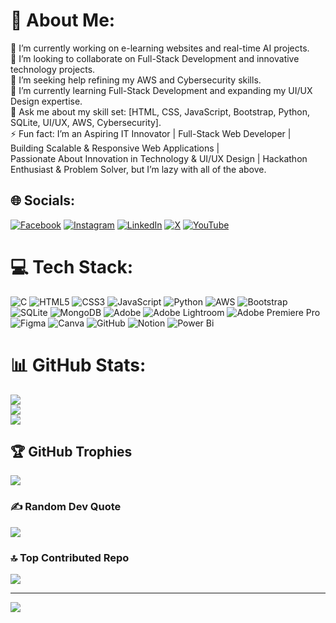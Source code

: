 # 💫 About Me:
🔭 I’m currently working on e-learning websites and real-time AI projects.<br>👯 I’m looking to collaborate on Full-Stack Development and innovative technology projects.<br>🤝 I’m seeking help refining my AWS and Cybersecurity skills.<br>🌱 I’m currently learning Full-Stack Development and expanding my UI/UX Design expertise.<br>💬 Ask me about my skill set: [HTML, CSS, JavaScript, Bootstrap, Python, SQLite, UI/UX, AWS, Cybersecurity].<br>⚡ Fun fact: I’m an Aspiring IT Innovator | Full-Stack Web Developer | Building Scalable & Responsive Web Applications | <br>      Passionate About Innovation in Technology & UI/UX Design | Hackathon Enthusiast & Problem Solver, but I’m lazy with all of the above.


## 🌐 Socials:
[![Facebook](https://img.shields.io/badge/Facebook-%231877F2.svg?logo=Facebook&logoColor=white)](https://facebook.com/pavan.lingam.33) [![Instagram](https://img.shields.io/badge/Instagram-%23E4405F.svg?logo=Instagram&logoColor=white)](https://instagram.com/pavanreddylingam) [![LinkedIn](https://img.shields.io/badge/LinkedIn-%230077B5.svg?logo=linkedin&logoColor=white)](https://linkedin.com/in/pavan-kumar-reddy-lingam) [![X](https://img.shields.io/badge/X-black.svg?logo=X&logoColor=white)](https://x.com/PavanLingam12) [![YouTube](https://img.shields.io/badge/YouTube-%23FF0000.svg?logo=YouTube&logoColor=white)](https://youtube.com/@JourneyFrames0.1) 

# 💻 Tech Stack:
![C](https://img.shields.io/badge/c-%2300599C.svg?style=plastic&logo=c&logoColor=white) ![HTML5](https://img.shields.io/badge/html5-%23E34F26.svg?style=plastic&logo=html5&logoColor=white) ![CSS3](https://img.shields.io/badge/css3-%231572B6.svg?style=plastic&logo=css3&logoColor=white) ![JavaScript](https://img.shields.io/badge/javascript-%23323330.svg?style=plastic&logo=javascript&logoColor=%23F7DF1E) ![Python](https://img.shields.io/badge/python-3670A0?style=plastic&logo=python&logoColor=ffdd54) ![AWS](https://img.shields.io/badge/AWS-%23FF9900.svg?style=plastic&logo=amazon-aws&logoColor=white) ![Bootstrap](https://img.shields.io/badge/bootstrap-%238511FA.svg?style=plastic&logo=bootstrap&logoColor=white) ![SQLite](https://img.shields.io/badge/sqlite-%2307405e.svg?style=plastic&logo=sqlite&logoColor=white) ![MongoDB](https://img.shields.io/badge/MongoDB-%234ea94b.svg?style=plastic&logo=mongodb&logoColor=white) ![Adobe](https://img.shields.io/badge/adobe-%23FF0000.svg?style=plastic&logo=adobe&logoColor=white) ![Adobe Lightroom](https://img.shields.io/badge/Adobe%20Lightroom-31A8FF.svg?style=plastic&logo=Adobe%20Lightroom&logoColor=white) ![Adobe Premiere Pro](https://img.shields.io/badge/Adobe%20Premiere%20Pro-9999FF.svg?style=plastic&logo=Adobe%20Premiere%20Pro&logoColor=white) ![Figma](https://img.shields.io/badge/figma-%23F24E1E.svg?style=plastic&logo=figma&logoColor=white) ![Canva](https://img.shields.io/badge/Canva-%2300C4CC.svg?style=plastic&logo=Canva&logoColor=white) ![GitHub](https://img.shields.io/badge/github-%23121011.svg?style=plastic&logo=github&logoColor=white) ![Notion](https://img.shields.io/badge/Notion-%23000000.svg?style=plastic&logo=notion&logoColor=white) ![Power Bi](https://img.shields.io/badge/power_bi-F2C811?style=plastic&logo=powerbi&logoColor=black)
# 📊 GitHub Stats:
![](https://github-readme-stats.vercel.app/api?username=lpkumarreddy&theme=synthwave&hide_border=false&include_all_commits=true&count_private=true)<br/>
![](https://github-readme-streak-stats.herokuapp.com/?user=lpkumarreddy&theme=synthwave&hide_border=false)<br/>
![](https://github-readme-stats.vercel.app/api/top-langs/?username=lpkumarreddy&theme=synthwave&hide_border=false&include_all_commits=true&count_private=true&layout=compact)

## 🏆 GitHub Trophies
![](https://github-profile-trophy.vercel.app/?username=lpkumarreddy&theme=radical&no-frame=true&no-bg=true&margin-w=4)

### ✍️ Random Dev Quote
![](https://quotes-github-readme.vercel.app/api?type=horizontal&theme=radical)

### 🔝 Top Contributed Repo
![](https://github-contributor-stats.vercel.app/api?username=lpkumarreddy&limit=5&theme=radical&combine_all_yearly_contributions=true)

---
[![](https://visitcount.itsvg.in/api?id=lpkumarreddy&icon=2&color=4)](https://visitcount.itsvg.in)

<!-- Proudly created with GPRM ( https://gprm.itsvg.in ) -->
